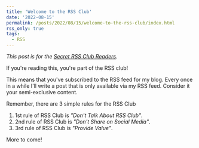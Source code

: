 ```yaml
---
title: 'Welcome to the RSS Club'
date: '2022-08-15'
permalink: /posts/2022/08/15/welcome-to-the-rss-club/index.html
rss_only: true
tags:
  - RSS
---
```


*This post is for the [Secret RSS Club Readers](https://kpwags.com/posts/2022/08/15/welcome-to-the-rss-club).*
<!-- excerpt -->

If you're reading this, you're part of the RSS club!

This means that you've subscribed to the RSS feed for my blog. Every once in a while I'll write a post that is only available via my RSS feed. Consider it your semi-exclusive content.

Remember, there are 3 simple rules for the RSS Club

1. 1st rule of RSS Club is _"Don't Talk About RSS Club"_.
1. 2nd rule of RSS Club is _"Don't Share on Social Media"_.
1. 3rd rule of RSS Club is _"Provide Value"_.

More to come!
